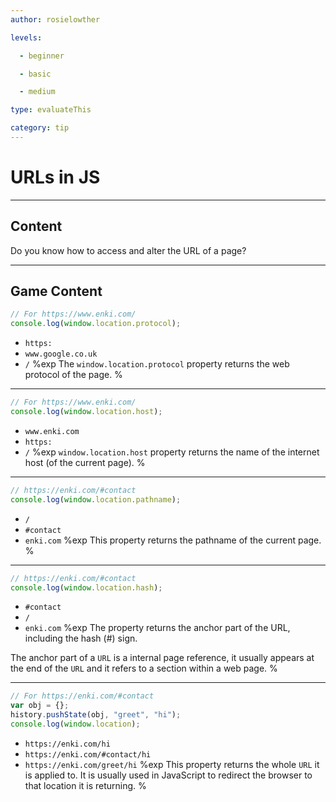 ```yaml
---
author: rosielowther

levels:

  - beginner

  - basic

  - medium

type: evaluateThis

category: tip
---
```


# URLs in JS

---

## Content

Do you know how to access and
alter the URL of a page?

---

## Game Content

```javascript
// For https://www.enki.com/
console.log(window.location.protocol);
```

- `https:`
- `www.google.co.uk`
- `/`
  %exp
  The `window.location.protocol` property returns the web protocol of the page.
  %

---

```javascript
// For https://www.enki.com/
console.log(window.location.host);
```

- `www.enki.com`
- `https:`
- `/`
  %exp
  `window.location.host` property returns the name of the internet host (of the current page).
  %

---

```javascript
// https://enki.com/#contact
console.log(window.location.pathname);
```

- `/`
- `#contact`
- `enki.com`
  %exp
  This property returns the pathname of the current page.
  %

---

```javascript
// https://enki.com/#contact
console.log(window.location.hash);
```

- `#contact`
- `/`
- `enki.com`
  %exp
  The property returns the anchor part of the URL, including the hash (#) sign.

The anchor part of a `URL` is a internal page reference, it usually appears at the end of the `URL` and it refers to a section within a web page.
%

---

```javascript
// For https://enki.com/#contact
var obj = {};
history.pushState(obj, "greet", "hi");
console.log(window.location);
```

- `https://enki.com/hi`
- `https://enki.com/#contact/hi`
- `https://enki.com/greet/hi`
  %exp
  This property returns the whole `URL` it is applied to. It is usually used in JavaScript to redirect the browser to that location it is returning.
  %
